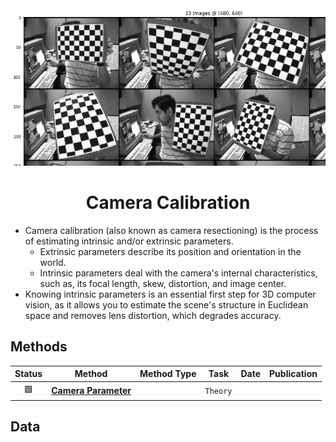 <div align="center">
<img width="800" src="./data/camera_calibration.png">

Camera Calibration
=============================

</div>

- Camera calibration (also known as camera resectioning) is the process of estimating intrinsic and/or extrinsic parameters. 
  - Extrinsic parameters describe its position and orientation in the world. 
  - Intrinsic parameters deal with the camera's internal characteristics, such as, its focal length, skew, distortion, and image center. 
- Knowing intrinsic parameters is an essential first step for 3D computer vision, as it allows you to estimate the scene's structure in Euclidean space and removes lens distortion, which degrades accuracy.


## Methods

| Status | Method                                      | Method Type | Task     | Date | Publication |
|:------:|---------------------------------------------|-------------|----------|------|-------------|
|   🟩   | [**Camera Parameter**](camera_parameter.md) |             | `Theory` |      |             |


## Data
